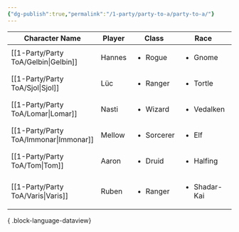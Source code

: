 ```yaml
---
{"dg-publish":true,"permalink":"/1-party/party-to-a/party-to-a/"}
---
```


| Character Name                            | Player | Class                      | Race                         | level | Role   |
| ----------------------------------------- | ------ | -------------------------- | ---------------------------- | ----- | ------ |
| [[1-Party/Party ToA/Gelbin\|Gelbin]]   | Hannes | <ul><li>Rogue</li></ul>    | <ul><li>Gnome</li></ul>      | 1     | Player |
| [[1-Party/Party ToA/Sjol\|Sjol]]       | Lüc    | <ul><li>Ranger</li></ul>   | <ul><li>Tortle</li></ul>     | 1     | Player |
| [[1-Party/Party ToA/Lomar\|Lomar]]     | Nasti  | <ul><li>Wizard</li></ul>   | <ul><li>Vedalken</li></ul>   | 1     | Player |
| [[1-Party/Party ToA/Immonar\|Immonar]] | Mellow | <ul><li>Sorcerer</li></ul> | <ul><li>Elf</li></ul>        | 1     | Player |
| [[1-Party/Party ToA/Tom\|Tom]]         | Aaron  | <ul><li>Druid</li></ul>    | <ul><li>Halfing</li></ul>    | 1     | Player |
| [[1-Party/Party ToA/Varis\|Varis]]     | Ruben  | <ul><li>Ranger</li></ul>   | <ul><li>Shadar-Kai</li></ul> | 1     | Player |

{ .block-language-dataview}